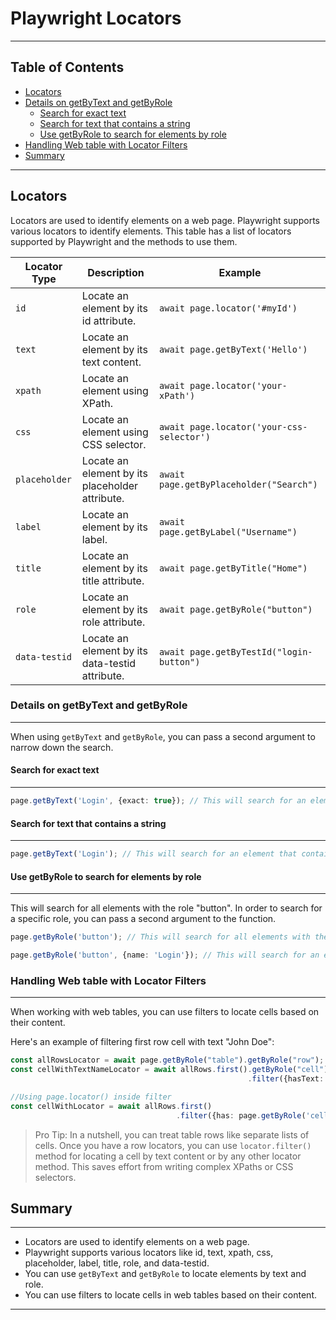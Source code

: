 # Playwright Locators

***

## Table of Contents

- [Locators](#locators)
- [Details on getByText and getByRole](#details-on-getbytext-and-getbyrole)
  - [Search for exact text](#search-for-exact-text)
  - [Search for text that contains a string](#search-for-text-that-contains-a-string)
  - [Use getByRole to search for elements by role](#use-getbyrole-to-search-for-elements-by-role)
- [Handling Web table with Locator Filters](#handling-web-table-with-locator-filters)
- [Summary](#summary)

***

## Locators

Locators are used to identify elements on a web page. Playwright supports various locators to identify elements.
This table has a list of locators supported by Playwright and the methods to use them.

| Locator Type  | Description                                     | Example                                   |
|---------------|-------------------------------------------------|-------------------------------------------|
| `id`          | Locate an element by its id attribute.          | `await page.locator('#myId')`             |
| `text`        | Locate an element by its text content.          | `await page.getByText('Hello')`           |
| `xpath`       | Locate an element using XPath.                  | `await page.locator('your-xPath')`        |
| `css`         | Locate an element using CSS selector.           | `await page.locator('your-css-selector')` |
| `placeholder` | Locate an element by its placeholder attribute. | `await page.getByPlaceholder("Search")`   |
| `label`       | Locate an element by its label.                 | `await page.getByLabel("Username")`       |
| `title`       | Locate an element by its title attribute.       | `await page.getByTitle("Home")`           |
| `role`        | Locate an element by its role attribute.        | `await page.getByRole("button")`          |
| `data-testid` | Locate an element by its data-testid attribute. | `await page.getByTestId("login-button")`  |

### Details on getByText and getByRole

***

When using `getByText` and `getByRole`, you can pass a second argument to narrow down the search.

#### Search for exact text

***

```typescript
page.getByText('Login', {exact: true}); // This will search for an element with the exact text "Login"
```

#### Search for text that contains a string

***

```typescript
page.getByText('Login'); // This will search for an element that contains the text "Login". By default, exact is false.
```

#### Use getByRole to search for elements by role

***
This will search for all elements with the role "button". In order to search for a specific role, you can pass a second
argument to the function.

```typescript
page.getByRole('button'); // This will search for all elements with the role "button"

page.getByRole('button', {name: 'Login'}); // This will search for an element with the role "button" and the name "Login"
```

### Handling Web table with Locator Filters

***

When working with web tables, you can use filters to locate cells based on their content.

Here's an example of filtering first row cell with text "John Doe":

```typescript
const allRowsLocator = await page.getByRole("table").getByRole("row");
const cellWithTextNameLocator = await allRows.first().getByRole("cell")
                                                     .filter({hasText: "John Doe"});

//Using page.locator() inside filter
const cellWithLocator = await allRows.first()
                                     .filter({has: page.getByRole('cell', {name: 'Cell One'})});
```

> Pro Tip: In a nutshell, you can treat table rows like separate lists of cells. Once you have a row locators, you can
> use `locator.filter()` method for locating a cell by text content or by any other locator method. This saves effort
> from writing complex XPaths or CSS selectors.

## Summary

***

- Locators are used to identify elements on a web page.
- Playwright supports various locators like id, text, xpath, css, placeholder, label, title, role, and data-testid.
- You can use `getByText` and `getByRole` to locate elements by text and role.
- You can use filters to locate cells in web tables based on their content.

***
